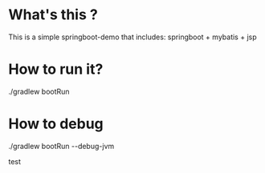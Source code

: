 # What's this ?
This is a simple springboot-demo that includes:
springboot + mybatis + jsp

# How to run it?
./gradlew bootRun


# How to debug
./gradlew bootRun --debug-jvm



test
